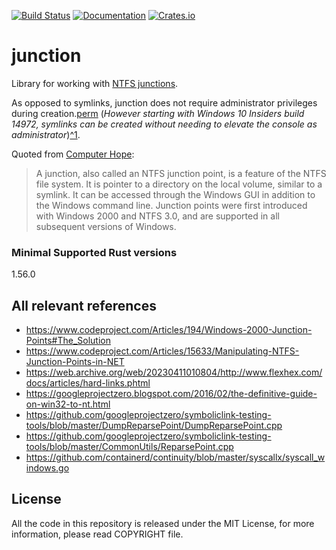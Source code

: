 [![Build Status][actions-badge]][actions-url]
[![Documentation](https://docs.rs/junction/badge.svg)](https://docs.rs/junction)
[![Crates.io](https://img.shields.io/crates/v/junction.svg)](https://crates.io/crates/junction)

# junction

Library for working with [NTFS junctions][junction].

As opposed to symlinks, junction does not require administrator privileges during creation.[perm]
(*However starting with Windows 10 Insiders build 14972, symlinks
can be created without needing to elevate the console as
administrator*)[^1][improvement].

Quoted from [Computer Hope](https://www.computerhope.com/jargon/j/junction.htm):

> A junction, also called an NTFS junction point, is a feature of the
> NTFS file system. It is pointer to a directory on the local volume,
> similar to a symlink. It can be accessed through the Windows GUI in
> addition to the Windows command line. Junction points were first
> introduced with Windows 2000 and NTFS 3.0, and are supported in all
> subsequent versions of Windows.

### Minimal Supported Rust versions

1.56.0

## All relevant references

* https://www.codeproject.com/Articles/194/Windows-2000-Junction-Points#The_Solution
* https://www.codeproject.com/Articles/15633/Manipulating-NTFS-Junction-Points-in-NET
* https://web.archive.org/web/20230411010804/http://www.flexhex.com/docs/articles/hard-links.phtml
* https://googleprojectzero.blogspot.com/2016/02/the-definitive-guide-on-win32-to-nt.html
* https://github.com/googleprojectzero/symboliclink-testing-tools/blob/master/DumpReparsePoint/DumpReparsePoint.cpp
* https://github.com/googleprojectzero/symboliclink-testing-tools/blob/master/CommonUtils/ReparsePoint.cpp
* https://github.com/containerd/continuity/blob/master/syscallx/syscall_windows.go

## License

All the code in this repository is released under the MIT License,
for more information, please read COPYRIGHT file.

[actions-badge]: https://github.com/lzutao/junction/workflows/Rust/badge.svg?branchName=master
[actions-url]: https://github.com/lzutao/junction/actions
[junction]: https://learn.microsoft.com/en-us/windows/win32/fileio/hard-links-and-junctions#junctions
[perm]: https://en.wikipedia.org/wiki/NTFS_links#Restrictions_and_drawbacks
[improvement]: https://blogs.windows.com/windowsdeveloper/2016/12/02/symlinks-windows-10/#Ed9Olhkz6hJp4KWV.97
